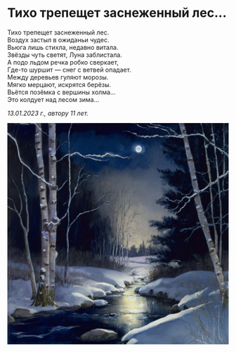 # Тихо трепещет заснеженный лес...

Тихо трепещет заснеженный лес.  
Воздух застыл в ожиданьи чудес.  
Вьюга лишь стихла, недавно витала.  
Звёзды чуть светят, Луна заблистала.  
А подо льдом речка робко сверкает,  
Где-то шуршит — снег с ветвей опадает.  
Между деревьев гуляют морозы.  
Мягко мерцают, искрятся берёзы.  
Вьётся позёмка с вершины холма...  
Это колдует над лесом зима...

*13.01.2023 г., автору 11 лет.*

![Тихо трепещет заснеженный лес...](../images/forest-is-quivering.jpg)
